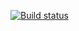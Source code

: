 [![Build status](https://ci.appveyor.com/api/projects/status/yl8yqbt4ewumufhk?svg=true)](https://ci.appveyor.com/project/Acerbate92/page-objects-dorabotka-ktnr0)
